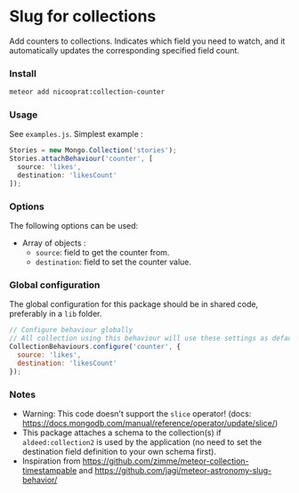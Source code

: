 # Slug for collections

Add counters to collections. Indicates which field you need to watch, and it automatically updates the corresponding specified field count.

### Install
```sh
meteor add nicooprat:collection-counter
```

### Usage

See `examples.js`. Simplest example :

````js
Stories = new Mongo.Collection('stories');
Stories.attachBehaviour('counter', [
  source: 'likes',
  destination: 'likesCount'
]);
````

### Options

The following options can be used:

* Array of objects :
  * `source`: field to get the counter from.
  * `destination`: field to set the counter value.

### Global configuration

The global configuration for this package should be in shared code, preferably
in a `lib` folder.

```js
// Configure behaviour globally
// All collection using this behaviour will use these settings as defaults, eg.:
CollectionBehaviours.configure('counter', {
  source: 'likes',
  destination: 'likesCount'
});
```

### Notes

* Warning: This code doesn't support the `slice` operator! (docs: https://docs.mongodb.com/manual/reference/operator/update/slice/)
* This package attaches a schema to the collection(s) if `aldeed:collection2` is
used by the application (no need to set the destination field definition to your own schema first).
* Inspiration from https://github.com/zimme/meteor-collection-timestampable and
https://github.com/jagi/meteor-astronomy-slug-behavior/
